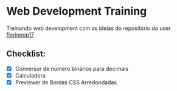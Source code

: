 # Web Development Training

Treinando web development com as ideias do repositório do user <a href="">florinpop17</a>

## Checklist:

- [X] Conversor de número binários para decimais
- [X] Calculadora
- [X] Previewer de Bordas CSS Arredondadas
